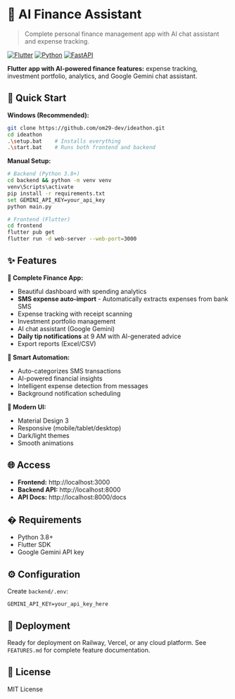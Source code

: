 # 🤖 AI Finance Assistant

> Complete personal finance management app with AI chat assistant and expense tracking.

[![Flutter](https://img.shields.io/badge/Flutter-02569B?style=for-the-badge&logo=flutter&logoColor=white)](https://flutter.dev/)
[![Python](https://img.shields.io/badge/Python-3776AB?style=for-the-badge&logo=python&logoColor=white)](https://python.org/)
[![FastAPI](https://img.shields.io/badge/FastAPI-005571?style=for-the-badge&logo=fastapi)](https://fastapi.tiangolo.com/)

**Flutter app with AI-powered finance features:** expense tracking, investment portfolio, analytics, and Google Gemini chat assistant.

## 🚀 Quick Start

**Windows (Recommended):**
```bash
git clone https://github.com/om29-dev/ideathon.git
cd ideathon
.\setup.bat    # Installs everything
.\start.bat    # Runs both frontend and backend
```

**Manual Setup:**
```bash
# Backend (Python 3.8+)
cd backend && python -m venv venv
venv\Scripts\activate
pip install -r requirements.txt
set GEMINI_API_KEY=your_api_key
python main.py

# Frontend (Flutter)
cd frontend
flutter pub get
flutter run -d web-server --web-port=3000
```

## ✨ Features

**📱 Complete Finance App:**
- Beautiful dashboard with spending analytics
- **SMS expense auto-import** - Automatically extracts expenses from bank SMS
- Expense tracking with receipt scanning
- Investment portfolio management
- AI chat assistant (Google Gemini)
- **Daily tip notifications** at 9 AM with AI-generated advice
- Export reports (Excel/CSV)

**🤖 Smart Automation:**
- Auto-categorizes SMS transactions
- AI-powered financial insights
- Intelligent expense detection from messages
- Background notification scheduling

**🎨 Modern UI:**
- Material Design 3
- Responsive (mobile/tablet/desktop)
- Dark/light themes
- Smooth animations

## 🌐 Access

- **Frontend:** http://localhost:3000
- **Backend API:** http://localhost:8000
- **API Docs:** http://localhost:8000/docs

## � Requirements

- Python 3.8+
- Flutter SDK
- Google Gemini API key

## ⚙️ Configuration

Create `backend/.env`:
```env
GEMINI_API_KEY=your_api_key_here
```

## 🚀 Deployment

Ready for deployment on Railway, Vercel, or any cloud platform. See `FEATURES.md` for complete feature documentation.

## 📄 License

MIT License
